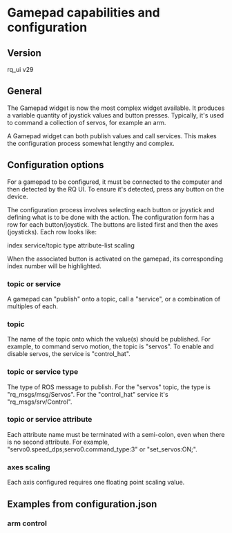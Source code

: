 # Gamepad capabilities and configuration

## Version
rq_ui v29

## General

The Gamepad widget is now the most complex widget available. It
produces a variable quantity of joystick values and button presses.
Typically, it's used to command a collection of servos, for
example an arm.

A Gamepad widget can both publish values and call services. This
makes the configuration process somewhat lengthy and complex.

## Configuration options

For a gamepad to be configured, it must be connected to the
computer and then detected by the RQ UI. To ensure it's detected, press
any button on the device.

The configuration process involves selecting each button or joystick and
defining what is to be done with the action. The configuration form has
a row for each button/joystick. The buttons are listed first and then the
axes (joysticks). Each row looks like:

index service/topic type attribute-list scaling

When the associated button is activated on the gamepad, its corresponding
index number will be highlighted.

### topic or service

A gamepad can "publish" onto a topic, call a "service", or a
combination of multiples of each.

### topic

The name of the topic onto which the value(s) should be published.
For example, to command servo motion, the topic is "servos". To
enable and disable servos, the service is "control_hat".

### topic or service type

The type of ROS message to publish. For the "servos" topic, the
type is "rq_msgs/msg/Servos". For the "control_hat" service it's
"rq_msgs/srv/Control".

### topic or service attribute

Each attribute name must be terminated with a semi-colon,
even when there is no second attribute.
For example, "servo0.speed_dps;servo0.command_type:3" or
"set_servos:ON;".

### axes scaling

Each axis configured requires one floating point scaling value.

## Examples from configuration.json

### arm control

